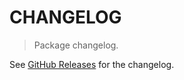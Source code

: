 # CHANGELOG

> Package changelog.

See [GitHub Releases](https://github.com/stdlib-js/streams-node-stdin/releases) for the changelog.